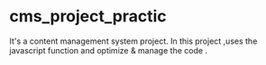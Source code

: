 # cms_project_practic
It's a content management system project. In this project ,uses the javascript function and optimize & manage the code .
